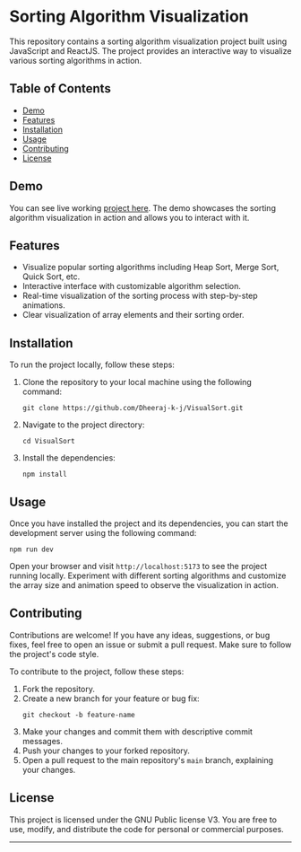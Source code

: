 # Sorting Algorithm Visualization

This repository contains a sorting algorithm visualization project built using JavaScript and ReactJS. The project provides an interactive way to visualize various sorting algorithms in action.

## Table of Contents

- [Demo](#demo)
- [Features](#features)
- [Installation](#installation)
- [Usage](#usage)
- [Contributing](#contributing)
- [License](#license)

## Demo

You can see live working [project here](https://imjoshiane.github.io/VisualSort/). The demo showcases the sorting algorithm visualization in action and allows you to interact with it.

## Features

- Visualize popular sorting algorithms including Heap Sort, Merge Sort, Quick Sort, etc.
- Interactive interface with customizable algorithm selection.
- Real-time visualization of the sorting process with step-by-step animations.
- Clear visualization of array elements and their sorting order.

## Installation

To run the project locally, follow these steps:

1. Clone the repository to your local machine using the following command:

   ```
   git clone https://github.com/Dheeraj-k-j/VisualSort.git
   ```

2. Navigate to the project directory:

   ```
   cd VisualSort
   ```

3. Install the dependencies:

   ```
   npm install
   ```

## Usage

Once you have installed the project and its dependencies, you can start the development server using the following command:

```
npm run dev
```

Open your browser and visit `http://localhost:5173` to see the project running locally. Experiment with different sorting algorithms and customize the array size and animation speed to observe the visualization in action.

## Contributing

Contributions are welcome! If you have any ideas, suggestions, or bug fixes, feel free to open an issue or submit a pull request. Make sure to follow the project's code style.

To contribute to the project, follow these steps:

1. Fork the repository.
2. Create a new branch for your feature or bug fix:
   ```
   git checkout -b feature-name
   ```
3. Make your changes and commit them with descriptive commit messages.
4. Push your changes to your forked repository.
5. Open a pull request to the main repository's `main` branch, explaining your changes.

## License

This project is licensed under the GNU Public license V3. You are free to use, modify, and distribute the code for personal or commercial purposes.

---
